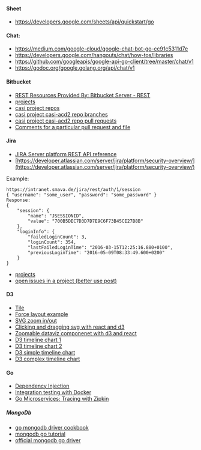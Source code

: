 #### Sheet
* https://developers.google.com/sheets/api/quickstart/go

#### Chat:
* https://medium.com/google-cloud/google-chat-bot-go-cc91c5311d7e
* https://developers.google.com/hangouts/chat/how-tos/libraries
* https://github.com/googleapis/google-api-go-client/tree/master/chat/v1
* https://godoc.org/google.golang.org/api/chat/v1

#### Bitbucket
* [REST Resources Provided By: Bitbucket Server - REST](https://docs.atlassian.com/bitbucket-server/rest/4.9.1/bitbucket-rest.html#idp1356560)
* [projects](https://bitbucket.smava.de/rest/api/1.0/projects)
* [casi project repos](https://bitbucket.smava.de/rest/api/1.0/projects/casi/repos)
* [casi project casi-acd2 repo branches](https://bitbucket.smava.de/rest/api/1.0/projects/casi/repos/casi-acd2/branches?details=true)
* [casi project casi-acd2 repo pull requests](https://bitbucket.smava.de/rest/api/1.0/projects/casi/repos/casi-acd2/pull-requests)
* [Comments for a particular pull request and file](https://bitbucket.smava.de/rest/api/1.0/projects/CASI/repos/casi-acd2/pull-requests/178/comments?path=src/main/java/de/smava/casi/acd/port/http/scriptRunner/ScriptRunnerRequestAdapter.java)

#### Jira
* [JIRA Server platform REST API reference](https://docs.atlassian.com/software/jira/docs/api/REST/8.1.0/)
* [https://developer.atlassian.com/server/jira/platform/security-overview/](https://developer.atlassian.com/server/jira/platform/security-overview/)

Example:
```$xslt
https://intranet.smava.de/jira/rest/auth/1/session
{ "username": "some_user", "password": "some_password" }
Response:
{
    "session": {
        "name": "JSESSIONID",
        "value": "700B5DEC7D3D7D7E9C6F73B45CE27B8B"
    },
    "loginInfo": {
        "failedLoginCount": 3,
        "loginCount": 354,
        "lastFailedLoginTime": "2016-03-15T12:25:16.880+0100",
        "previousLoginTime": "2016-05-09T08:33:49.600+0200"
    }
}
```
* [projects](https://jira.smava.de/rest/api/2/project)
* [open issues in a project (better use post)](https://jira.smava.de/rest/api/2/search?jql=project=11368&status=open)

#### D3

* [Tile](https://bl.ocks.org/d3indepth/fa5e9d42d8e260f3f76a98be648c9edd)
* [Force layout example](http://bl.ocks.org/sxywu/1db896c1a38d89ae71b4)
* [SVG zoom in/out](https://bl.ocks.org/mbostock/3680999)
* [Clicking and dragging svg with react and d3](https://medium.com/dev-shack/clicking-and-dragging-svg-with-react-and-d3-js-5639cd0c3c3b)
* [Zoomable dataviz componenet with d3 and react](https://swizec.com/blog/two-ways-build-zoomable-dataviz-component-d3-zoom-react/swizec/7753)
* [D3 timeline chart 1](https://github.com/Genscape/d3-timeline)
* [D3 timeline chart 2](https://codepen.io/manglass/pen/MvLBRz)
* [D3 simple timeline chart](https://codepen.io/chris-creditdesign/pen/yuFjr)
* [D3 complex timeline chart](https://bl.ocks.org/vasturiano/ded69192b8269a78d2d97e24211e64e0)

#### Go

* [Dependency Injection](https://gitlab.com/drewolson/go_di_example/blob/master/example.go)
* [Integration testing with Docker](https://github.com/ory/dockertest)
* [Go Microservices: Tracing with Zipkin](https://dzone.com/articles/go-microservices-part-12-distributed-tracing-with)

##### MongoDb

* [go mongodb driver cookbook](https://vkt.sh/go-mongodb-driver-cookbook/)
* [mongodb go tutorial](https://github.com/tfogo/mongodb-go-tutorial/blob/master/main.go)
* [official mongodb go driver](https://medium.com/@wembleyleach/how-to-use-the-official-mongodb-go-driver-9f8aff716fdb)